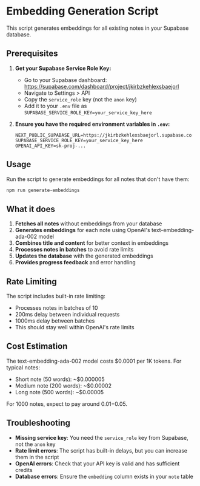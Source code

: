 # Embedding Generation Script

This script generates embeddings for all existing notes in your Supabase database.

## Prerequisites

1. **Get your Supabase Service Role Key:**
   - Go to your Supabase dashboard: https://supabase.com/dashboard/project/jkirbzkehlexsbaejorl
   - Navigate to Settings > API
   - Copy the `service_role` key (not the `anon` key)
   - Add it to your `.env` file as `SUPABASE_SERVICE_ROLE_KEY=your_service_key_here`

2. **Ensure you have the required environment variables in `.env`:**
   ```
   NEXT_PUBLIC_SUPABASE_URL=https://jkirbzkehlexsbaejorl.supabase.co
   SUPABASE_SERVICE_ROLE_KEY=your_service_key_here
   OPENAI_API_KEY=sk-proj-...
   ```

## Usage

Run the script to generate embeddings for all notes that don't have them:

```bash
npm run generate-embeddings
```

## What it does

1. **Fetches all notes** without embeddings from your database
2. **Generates embeddings** for each note using OpenAI's text-embedding-ada-002 model
3. **Combines title and content** for better context in embeddings  
4. **Processes notes in batches** to avoid rate limits
5. **Updates the database** with the generated embeddings
6. **Provides progress feedback** and error handling

## Rate Limiting

The script includes built-in rate limiting:
- Processes notes in batches of 10
- 200ms delay between individual requests
- 1000ms delay between batches
- This should stay well within OpenAI's rate limits

## Cost Estimation

The text-embedding-ada-002 model costs $0.0001 per 1K tokens. For typical notes:
- Short note (50 words): ~$0.000005
- Medium note (200 words): ~$0.00002  
- Long note (500 words): ~$0.00005

For 1000 notes, expect to pay around $0.01-$0.05.

## Troubleshooting

- **Missing service key**: You need the `service_role` key from Supabase, not the `anon` key
- **Rate limit errors**: The script has built-in delays, but you can increase them in the script
- **OpenAI errors**: Check that your API key is valid and has sufficient credits
- **Database errors**: Ensure the `embedding` column exists in your `note` table